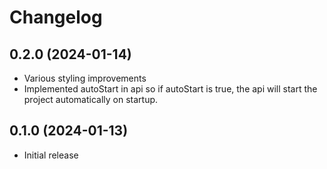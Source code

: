 # Changelog

## 0.2.0 (2024-01-14)

-   Various styling improvements
-   Implemented autoStart in api so if autoStart is true, the api will start the project automatically on startup.

## 0.1.0 (2024-01-13)

-   Initial release
